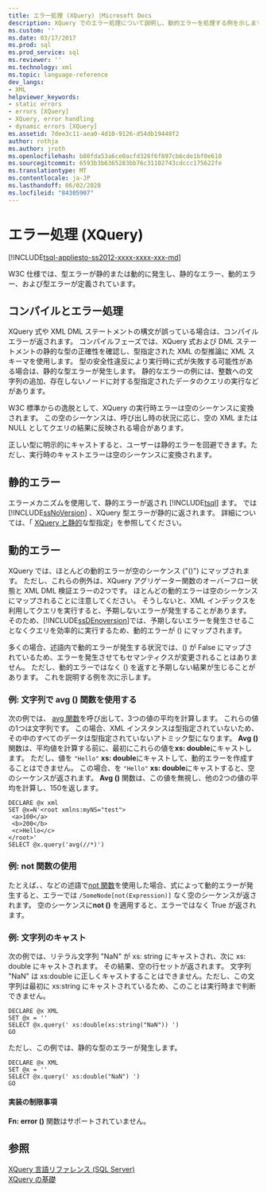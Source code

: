 ```yaml
---
title: エラー処理 (XQuery) |Microsoft Docs
description: XQuery でのエラー処理について説明し、動的エラーを処理する例を示します。
ms.custom: ''
ms.date: 03/17/2017
ms.prod: sql
ms.prod_service: sql
ms.reviewer: ''
ms.technology: xml
ms.topic: language-reference
dev_langs:
- XML
helpviewer_keywords:
- static errors
- errors [XQuery]
- XQuery, error handling
- dynamic errors [XQuery]
ms.assetid: 7dee3c11-aea0-4d10-9126-d54db19448f2
author: rothja
ms.author: jroth
ms.openlocfilehash: b80fda53a6ce0acfd326f6f897cb6cde1bf0e610
ms.sourcegitcommit: 6593b3b6365283bb76c31102743cdccc175622fe
ms.translationtype: MT
ms.contentlocale: ja-JP
ms.lasthandoff: 06/02/2020
ms.locfileid: "84305907"
---
```

# <a name="error-handling-xquery"></a>エラー処理 (XQuery)
[!INCLUDE[tsql-appliesto-ss2012-xxxx-xxxx-xxx-md](../includes/tsql-appliesto-ss2012-xxxx-xxxx-xxx-md.md)]

  W3C 仕様では、型エラーが静的または動的に発生し、静的なエラー、動的エラー、および型エラーが定義されています。  
  
## <a name="compilation-and-error-handling"></a>コンパイルとエラー処理  
 XQuery 式や XML DML ステートメントの構文が誤っている場合は、コンパイル エラーが返されます。 コンパイルフェーズでは、XQuery 式および DML ステートメントの静的な型の正確性を確認し、型指定された XML の型推論に XML スキーマを使用します。 型の安全性違反により実行時に式が失敗する可能性がある場合は、静的な型エラーが発生します。 静的なエラーの例には、整数への文字列の追加、存在しないノードに対する型指定されたデータのクエリの実行などがあります。  
  
 W3C 標準からの逸脱として、XQuery の実行時エラーは空のシーケンスに変換されます。 この空のシーケンスは、呼び出し時の状況に応じ、空の XML または NULL としてクエリの結果に反映される場合があります。  
  
 正しい型に明示的にキャストすると、ユーザーは静的エラーを回避できます。ただし、実行時のキャストエラーは空のシーケンスに変換されます。  
  
## <a name="static-errors"></a>静的エラー  
 エラーメカニズムを使用して、静的エラーが返され [!INCLUDE[tsql](../includes/tsql-md.md)] ます。 では [!INCLUDE[ssNoVersion](../includes/ssnoversion-md.md)] 、XQuery 型エラーが静的に返されます。 詳細については、「 [XQuery と静的](../xquery/xquery-and-static-typing.md)な型指定」を参照してください。  
  
## <a name="dynamic-errors"></a>動的エラー  
 XQuery では、ほとんどの動的エラーが空のシーケンス ("()") にマップされます。 ただし、これらの例外は、XQuery アグリゲーター関数のオーバーフロー状態と XML DML 検証エラーの2つです。 ほとんどの動的エラーは空のシーケンスにマップされることに注意してください。 そうしないと、XML インデックスを利用してクエリを実行すると、予期しないエラーが発生することがあります。 そのため、[!INCLUDE[ssDEnoversion](../includes/ssdenoversion-md.md)]では、予期しないエラーを発生させることなくクエリを効率的に実行するため、動的エラーが () にマップされます。  
  
 多くの場合、述語内で動的エラーが発生する状況では、() が False にマップされているため、エラーを発生させてもセマンティクスが変更されることはありません。 ただし、動的エラーではなく () を返すと予期しない結果が生じることがあります。 これを説明する例を次に示します。  
  
### <a name="example-using-the-avg-function-with-a-string"></a>例: 文字列で avg () 関数を使用する  
 次の例では、 [avg 関数](../xquery/aggregate-functions-avg.md)を呼び出して、3つの値の平均を計算します。 これらの値の1つは文字列です。 この場合、XML インスタンスは型指定されていないため、その中のすべてのデータは型指定されていないアトミック型になります。 **Avg ()** 関数は、平均値を計算する前に、最初にこれらの値を**xs: double**にキャストします。 ただし、値を `"Hello"` **xs: double**にキャストして、動的エラーを作成することはできません。 この場合、を `"Hello"` **xs: double**にキャストすると、空のシーケンスが返されます。 **Avg ()** 関数は、この値を無視し、他の2つの値の平均を計算し、150を返します。  
  
```  
DECLARE @x xml  
SET @x=N'<root xmlns:myNS="test">  
 <a>100</a>  
 <b>200</b>  
 <c>Hello</c>  
</root>'  
SELECT @x.query('avg(//*)')  
```  
  
### <a name="example-using-the-not-function"></a>例: not 関数の使用  
 たとえば、、などの述語で[not 関数](../xquery/functions-on-boolean-values-not-function.md)を使用した場合、式によって動的エラーが発生すると、エラーでは `/SomeNode[not(Expression)]` なく空のシーケンスが返されます。 空のシーケンスに**not ()** を適用すると、エラーではなく True が返されます。  
  
### <a name="example-casting-a-string"></a>例: 文字列のキャスト  
 次の例では、リテラル文字列 "NaN" が xs: string にキャストされ、次に xs: double にキャストされます。 その結果、空の行セットが返されます。 文字列 "NaN" は xs:double に正しくキャストすることはできません。ただし、この文字列は最初に xs:string にキャストされているため、このことは実行時まで判断できません。  
  
```  
DECLARE @x XML  
SET @x = ''  
SELECT @x.query(' xs:double(xs:string("NaN")) ')  
GO  
```  
  
 ただし、この例では、静的な型のエラーが発生します。  
  
```  
DECLARE @x XML  
SET @x = ''  
SELECT @x.query(' xs:double("NaN") ')  
GO  
```  
  
#### <a name="implementation-limitations"></a>実装の制限事項  
 **Fn: error ()** 関数はサポートされていません。  
  
## <a name="see-also"></a>参照  
 [XQuery 言語リファレンス &#40;SQL Server&#41;](../xquery/xquery-language-reference-sql-server.md)   
 [XQuery の基礎](../xquery/xquery-basics.md)  
  
  
